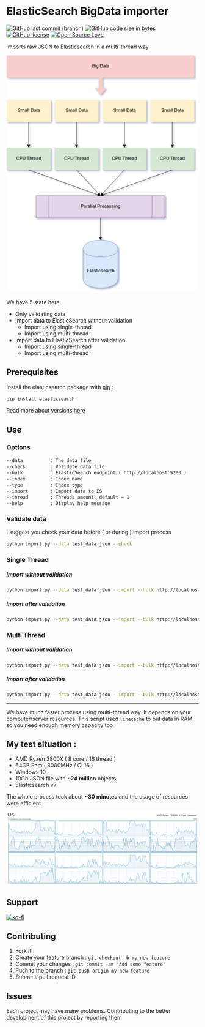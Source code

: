 # ElasticSearch BigData importer

![GitHub last commit (branch)](https://img.shields.io/github/last-commit/hatamiarash7/elasticsearch-dump) ![GitHub code size in bytes](https://img.shields.io/github/languages/code-size/hatamiarash7/elasticsearch-dump) [![GitHub license](https://img.shields.io/github/license/hatamiarash7/elasticsearch-dump)](https://github.com/hatamiarash7/elasticsearch-dump/blob/master/LICENSE) [![Open Source Love](https://badges.frapsoft.com/os/v1/open-source.png?v=103)](https://github.com/ellerbrock/open-source-badges/)

Imports raw JSON to Elasticsearch in a multi-thread way

![diagram](Diagram.png)

We have 5 state here

- Only validating data
- Import data to ElasticSearch without validation
  - Import using single-thread
  - Import using multi-thread
- Import data to ElasticSearch after validation
  - Import using single-thread
  - Import using multi-thread

## Prerequisites

Install the elasticsearch package with [pip](https://pypi.python.org/pypi/elasticsearch) :

```bash
pip install elasticsearch
```

Read more about versions [here](https://github.com/elastic/elasticsearch-py#compatibility)

## Use

### Options

```
--data          : The data file
--check         : Validate data file
--bulk          : ElasticSearch endpoint ( http://localhost:9200 )
--index         : Index name
--type          : Index type
--import        : Import data to ES
--thread        : Threads amount, default = 1
--help          : Display help message
```

### Validate data

I suggest you check your data before ( or during ) import process

```bash
python import.py --data test_data.json --check
```

### Single Thread

##### Import without validation

```bash
python import.py --data test_data.json --import --bulk http://localhost:9200 --index index_name --type type_name
```

##### Import after validation

```bash
python import.py --data test_data.json --import --bulk http://localhost:9200 --index index_name --type type_name --check
```

### Multi Thread

##### Import without validation

```bash
python import.py --data test_data.json --import --bulk http://localhost:9200 --index index_name --type type_name --thread 16
```

##### Import after validation

```bash
python import.py --data test_data.json --import --bulk http://localhost:9200 --index index_name --type type_name --check --thread 16
```

---

We have much faster process using multi-thread way. It depends on your computer/server resources. This script used `linecache` to put data in RAM, so you need enough memory capacity too

## My test situation :

- AMD Ryzen 3800X ( 8 core / 16 thread )
- 64GB Ram ( 3000MHz / CL16 )
- Windows 10
- 10Gb JSON file with **~24 million** objects
- Elasticsearch v7

The whole process took about **~30 minutes** and the usage of resources were efficient

![usage](threads.png)

## Support

[![ko-fi](https://www.ko-fi.com/img/githubbutton_sm.svg)](https://ko-fi.com/D1D1WGU9)

## Contributing

1. Fork it!
2. Create your feature branch : `git checkout -b my-new-feature`
3. Commit your changes : `git commit -am 'Add some feature'`
4. Push to the branch : `git push origin my-new-feature`
5. Submit a pull request :D

## Issues

Each project may have many problems. Contributing to the better development of this project by reporting them
